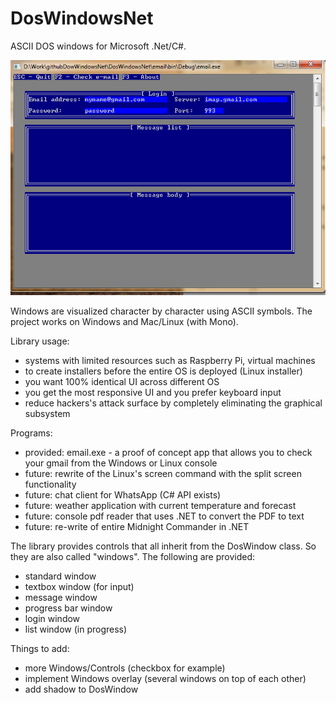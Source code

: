 # DosWindowsNet
ASCII DOS windows for Microsoft .Net/C#. 

![Alt text](/screenshots/email1.png?raw=true "email.exe can check e-mail from gmail")

Windows are visualized character by character using ASCII symbols. The project works on Windows and Mac/Linux (with Mono).

Library usage:

  * systems with limited resources such as Raspberry Pi, virtual machines
  * to create installers before the entire OS is deployed (Linux installer)
  * you want 100% identical UI across different OS
  * you get the most responsive UI and you prefer keyboard input
  * reduce hackers's attack surface by completely eliminating the graphical subsystem

Programs:
  * provided: email.exe - a proof of concept app that allows you to check your gmail from the Windows or Linux console
  * future: rewrite of the Linux's screen command with the split screen functionality
  * future: chat client for WhatsApp (C# API exists)
  * future: weather application with current temperature and forecast
  * future: console pdf reader that uses .NET to convert the PDF to text
  * future: re-write of entire Midnight Commander in .NET

The library provides controls that all inherit from the DosWindow class. So they are also called "windows". The following are provided:
  * standard window
  * textbox window (for input)
  * message window
  * progress bar window 
  * login window
  * list window (in progress)
  
Things to add:
  * more Windows/Controls (checkbox for example)
  * implement Windows overlay (several windows on top of each other)
  * add shadow to DosWindow


